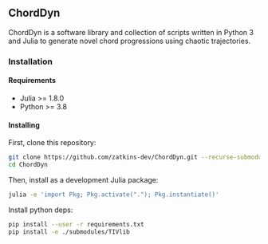 ## ChordDyn

ChordDyn is a software library and collection of scripts written in Python 3 and Julia to generate novel chord progressions using chaotic trajectories.

### Installation

#### Requirements
- Julia >= 1.8.0
- Python >= 3.8

#### Installing
First, clone this repository:
```sh
git clone https://github.com/zatkins-dev/ChordDyn.git --recurse-submodules
cd ChordDyn
```

Then, install as a development Julia package:
```sh
julia -e 'import Pkg; Pkg.activate("."); Pkg.instantiate()'
```

Install python deps:
```sh
pip install --user -r requirements.txt
pip install -e ./submodules/TIVlib
```
